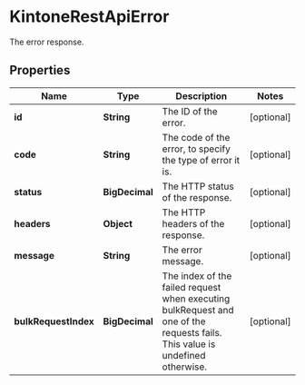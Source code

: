 

# KintoneRestApiError

The error response.

## Properties

| Name | Type | Description | Notes |
|------------ | ------------- | ------------- | -------------|
|**id** | **String** | The ID of the error. |  [optional] |
|**code** | **String** | The code of the error, to specify the type of error it is. |  [optional] |
|**status** | **BigDecimal** | The HTTP status of the response. |  [optional] |
|**headers** | **Object** | The HTTP headers of the response. |  [optional] |
|**message** | **String** | The error message. |  [optional] |
|**bulkRequestIndex** | **BigDecimal** | The index of the failed request when executing bulkRequest and one of the requests fails. This value is undefined otherwise. |  [optional] |



